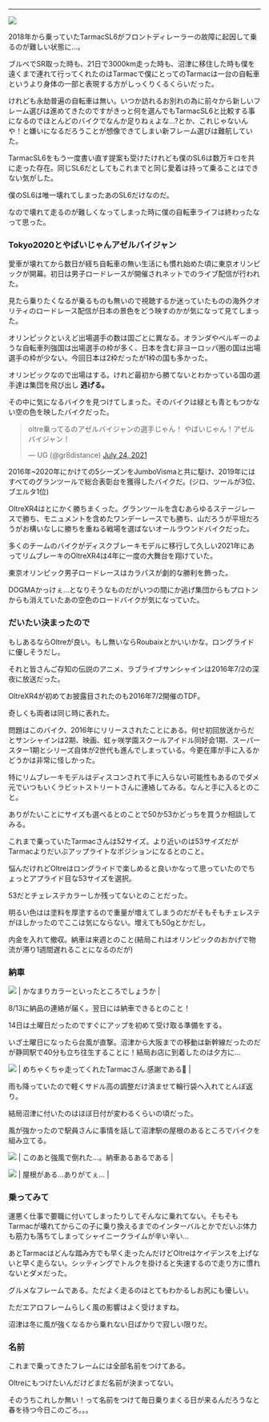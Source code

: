 ---
[![](/images/IMG_1516.jpg)](/images/IMG_1516.jpg)





2018年から乗っていたTarmacSL6がフロントディレーラーの故障に起因して乗るのが難しい状態に...。


ブルベでSR取った時も、21日で3000km走った時も、沼津に移住した時も僕を遠くまで連れて行ってくれたのはTarmacで僕にとってのTarmacは一台の自転車というより身体の一部と表現する方がしっくりくるくらいだった。


けれども永劫普遍の自転車は無い。いつか訪れるお別れの為に前々から新しいフレーム選びは進めてきたのですがきっと何を選んでもTarmacSL6と比較する事になるのでほとんどのバイクでなんか足りねぇよな...?とか、これじゃないんや！と嫌いになるだろうことが想像できてしまい新フレーム選びは難航していた。



TarmacSL6をもう一度書い直す提案も受けたけれども僕のSL6は数万キロを共に走った存在。同じSL6だとしてもこれまでと同じ愛着は持って乗ることはできない気がした。

僕のSL6は唯一壊れてしまったあのSL6だけなのだ。

なので壊れて走るのが難しくなってしまった時に僕の自転車ライフは終わったなって思った。



### Tokyo2020とやばいじゃんアゼルバイジャン

愛車が壊れてから数日が経ち自転車の無い生活にも慣れ始めた頃に東京オリンピックが開幕。初日は男子ロードレースが開催されネットでのライブ配信が行われた。

見たら乗りたくなるが乗るものも無いので視聴するか迷っていたものの海外クオリティのロードレース配信が日本の景色をどう映すのかが気になって見てしまった。



オリンピックといえど出場選手の数は国ごとに異なる。オランダやベルギーのような自転車列強国は出場選手の枠が多く、日本を含む非ヨーロッパ圏の国は出場選手の枠が少ない。今回日本は2枠だったが1枠の国も多かった。



オリンピックなので出場はする。けれど最初から勝てないとわかっている国の選手達は集団を飛び出し **逃げる。**

その中に気になるバイクを見つけてしまった。そのバイクは緑とも青ともつかない空の色を映したバイクだった。

> oltre乗ってるのアゼルバイジャンの選手じゃん！
> やばいじゃん！アゼルバイジャン！
>
> — UG (@gr8distance) [July 24, 2021](https://twitter.com/gr8distance/status/1418770069778096130?ref_src=twsrc%5Etfw)



2016年~2020年にかけての5シーズンをJumboVismaと共に駆け、2019年にはすべてのグランツールで総合表彰台を獲得したバイクだ。(ジロ、ツールが3位、ブエルタ1位)



OltreXR4はとにかく勝ちまくった。グランツールを含むあらゆるステージレースで勝ち、モニュメントを含めたワンデーレースでも勝ち、山だろうが平坦だろうがお構いなしに勝ちを重ねる戦場を選ばないオールラウンドバイクだった。



多くのチームのバイクがディスクブレーキモデルに移行して久しい2021年にあってリムブレーキのOltreXR4は4年に一度の大舞台を翔けていた。



東京オリンピック男子ロードレースはカラパスが劇的な勝利を飾った。

DOGMAかっけぇ...となりそうなものだがいつの間にか逃げ集団からもプロトンからも消えていたあの空色のロードバイクが気になっていた。



### だいたい決まったので

もしあるならOltreが良い。もし無いならRoubaixとかいいかな。ロングライドに優しそうだし。

それと皆さんご存知の伝説のアニメ、ラブライブサンシャインは2016年7/2の深夜に放送だった。

OltreXR4が初めてお披露目されたのも2016年7/2開催のTDF。

奇しくも両者は同じ時に表れた。

問題はこのバイク、2016年にリリースされたことにある。何せ初回放送からだとサンシャインは2期、映画、虹ヶ咲学園スクールアイドル同好会1期、スーパースター1期とシリーズ自体が2世代も進んでしまっている。今更在庫が手に入るかどうかは非常に怪しかった。

特にリムブレーキモデルはディスコンされて手に入らない可能性もあるのでダメ元でいつもいくラビットストリートさんに連絡してみる。なんと手に入るとのこと。

ありがたいことにサイズも選べるとのことで50か53かどっちを買うか相談してみる。

これまで乗っていたTarmacさんは52サイズ。より近いのは53サイズだがTarmacよりだいぶアップライトなポジションになるとのこと。

悩んだけれどOltreはロングライドで楽しめると良いかなって思っていたのでちょっとアプライド目な53サイズを選択。

53だとチェレステカラーしか残ってないとのことだった。

明るい色はは塗料を厚塗するので重量が増えてしまうのだがそもそもチェレステがほしかったのでここは気にならない。増えても50gとかだし。

内金を入れて撤収。納車は来週とのこと(結局これはオリンピックのおかげで物流が滞り1週間遅れることになるのだが)



### 納車

[![](/images/IMG_1479.jpg)](/images/IMG_1479.jpg)
| かなまりカラーといったところでしょうか |



8/13に納品の連絡が届く。翌日には納車できるとのこと！

14日は土曜日だったのですぐにアップを初めて受け取る準備をする。

いざ土曜日になったら台風が直撃。沼津から大阪までの移動は新幹線だったのだが静岡駅で40分も立ち往生することに！結局お店に到着したのは夕方に...

[![](/images/IMG_0290.jpg)](/images/IMG_0290.jpg)
| めちゃくちゃ走ってくれたTarmacさん.感謝である🙏 |



雨も降っていたので軽くサドル高の調整だけ済ませて輪行袋へ入れてとんぼ返り。

結局沼津に付いたのはほぼ日付が変わるくらいの頃だった。

風が強かったので駅員さんに事情を話して沼津駅の屋根のあるところでバイクを組み立てる。

[![](/images/IMG_1487.jpg)](/images/IMG_1487.jpg)
| このあと強風で倒れた...。納車あるあるである |



[![](/images/IMG_1485.jpg)](/images/IMG_1485.jpg)
| 屋根がある...ありがてぇ... |




### 乗ってみて

運悪く仕事で要職に付いてしまったりしてそんなに乗れてない。そもそもTarmacが壊れてからこの子に乗り換えるまでのインターバルとかでだいぶ体力も筋力も落ちてしまってシャイニークライムが辛い辛い...

あとTarmacはどんな踏み方でも早く走ったんだけどOltreはケイデンスを上げないと早く走らない。シッティングでトルクを掛けると失速するので走り方に慣れないとダメだった。

グルメなフレームである。ただよく走るのはとてもわかるしお尻にも優しい。

ただエアロフレームらしく風の影響はよく受けますね。

沼津は冬に風が強くなるから乗れない日ばかりで寂しい限りだ。



### 名前

これまで乗ってきたフレームには全部名前をつけてある。

Oltreにもつけたいんだけどまだ名前が決まってない。

そのうちこれしか無い！って名前をつけて毎日乗りまくる日が来るんだろうなと春を待つ今日このごろ。。。
 <script async="" charset="utf-8" src="https://platform.twitter.com/widgets.js"></script>
